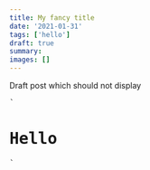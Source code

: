 ```yaml
---
title: My fancy title
date: '2021-01-31'
tags: ['hello']
draft: true
summary:
images: []
---
```


Draft post which should not display

<pre>
`<h1>Hello</h1>`
</pre>